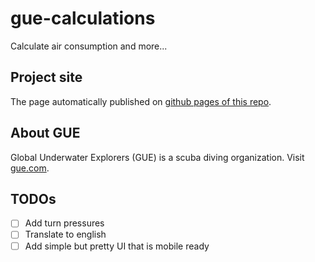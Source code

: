 # gue-calculations
Calculate air consumption and more...

## Project site
The page automatically published on [github pages of this repo](https://fabianschwarzfritz.github.io/gue-calculations/).

## About GUE
Global Underwater Explorers (GUE) is a scuba diving organization. Visit [gue.com](https://www.gue.com).

## TODOs
 - [ ] Add turn pressures
 - [ ] Translate to english
 - [ ] Add simple but pretty UI that is mobile ready